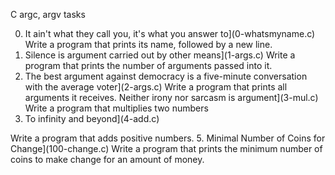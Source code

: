 C argc, argv tasks

0. It ain't what they call you, it's what you answer to](0-whatsmyname.c)
Write a program that prints its name, followed by a new line.
1. Silence is argument carried out by other means](1-args.c)
Write a program that prints the number of arguments passed into it.
2. The best argument against democracy is a five-minute conversation with the average voter](2-args.c)
Write a program that prints all arguments it receives.
Neither irony nor sarcasm is argument](3-mul.c)
Write a program that multiplies two numbers
4. To infinity and beyond](4-add.c)

Write a program that adds positive numbers.
5. Minimal Number of Coins for Change](100-change.c)
Write a program that prints the minimum number of coins to make change for an amount of money.

